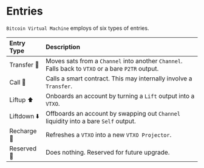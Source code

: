 # Entries
`Bitcoin Virtual Machine` employs of six types of entries.

| Entry Type       |  Description                                                                                      |
|:-----------------|:--------------------------------------------------------------------------------------------------|
| Transfer 💸      | Moves sats from a `Channel` into another `Channel`. Falls back to `VTXO` or a bare `P2TR` output. |
| Call 📡          | Calls a smart contract. This may internally involve a `Transfer`.                                 |
| Liftup ⬆️        | Onboards an account by turning a `Lift` output into a `VTXO`.                                     |
| Liftdown ⬇️      | Offboards an account by swapping out `Channel` liquidity into a bare `Self` output.               |
| Recharge 🔋      | Refreshes a `VTXO` into a new `VTXO Projector`.                                                   |
| Reserved 📁      | Does nothing. Reserved for future upgrade.                                                        |